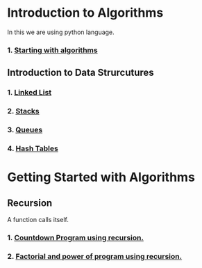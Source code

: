 # Introduction to Algorithms
<p>In this we are using python language.</p>

### 1. <a href="introduction/start.py">Starting with algorithms</a>
## Introduction to  Data Strurcutures
### 1. <a href="data_structures/linked_list.py">Linked List</a>
### 2. <a href="data_structures/stacks.py">Stacks</a>
### 3. <a href="data_structures/queue.py">Queues</a>
### 4. <a href="data_structures/hash_tables.py.py">Hash Tables</a>

# Getting Started with Algorithms
## Recursion
<p>A function calls itself.</p>

### 1. <a href="recursion/countdown.py">Countdown Program using recursion.</a>
### 2. <a href="recursion/factorial.py">Factorial and power of program using recursion.</a>
